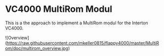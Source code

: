 VC4000 MultiRom Modul
=====================

This is a the approach to implement a MultiRom modul for the Interton VC4000.

![Overview] (https://raw.githubusercontent.com/mkeller0815/flappy4000/master/MultiRom/doc/multirom_overview.jpg)

